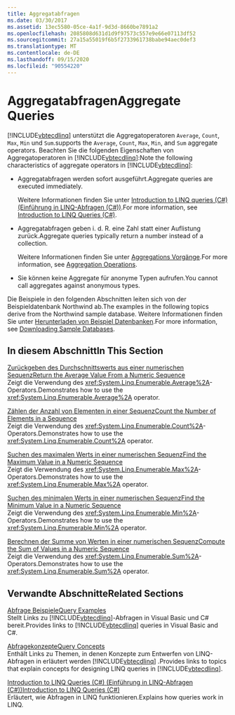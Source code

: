 ```yaml
---
title: Aggregatabfragen
ms.date: 03/30/2017
ms.assetid: 13ec5580-05ce-4a1f-9d3d-8660be7891a2
ms.openlocfilehash: 2085808d631d1d9f97573c557e9e66e07113df52
ms.sourcegitcommit: 27a15a55019f6b5f2733961738babe94aec0def3
ms.translationtype: MT
ms.contentlocale: de-DE
ms.lasthandoff: 09/15/2020
ms.locfileid: "90554220"
---
```

# <a name="aggregate-queries"></a><span data-ttu-id="7908c-102">Aggregatabfragen</span><span class="sxs-lookup"><span data-stu-id="7908c-102">Aggregate Queries</span></span>
[!INCLUDE[vbtecdlinq](../../../../../../includes/vbtecdlinq-md.md)] <span data-ttu-id="7908c-103">unterstützt die Aggregatoperatoren `Average`, `Count`, `Max`, `Min` und `Sum`.</span><span class="sxs-lookup"><span data-stu-id="7908c-103">supports the `Average`, `Count`, `Max`, `Min`, and `Sum` aggregate operators.</span></span> <span data-ttu-id="7908c-104">Beachten Sie die folgenden Eigenschaften von Aggregatoperatoren in [!INCLUDE[vbtecdlinq](../../../../../../includes/vbtecdlinq-md.md)]:</span><span class="sxs-lookup"><span data-stu-id="7908c-104">Note the following characteristics of aggregate operators in [!INCLUDE[vbtecdlinq](../../../../../../includes/vbtecdlinq-md.md)]:</span></span>  
  
- <span data-ttu-id="7908c-105">Aggregatabfragen werden sofort ausgeführt.</span><span class="sxs-lookup"><span data-stu-id="7908c-105">Aggregate queries are executed immediately.</span></span>  
  
     <span data-ttu-id="7908c-106">Weitere Informationen finden Sie unter [Introduction to LINQ queries (C#) (Einführung in LINQ-Abfragen (C#))](../../../../../csharp/programming-guide/concepts/linq/introduction-to-linq-queries.md).</span><span class="sxs-lookup"><span data-stu-id="7908c-106">For more information, see [Introduction to LINQ Queries (C#)](../../../../../csharp/programming-guide/concepts/linq/introduction-to-linq-queries.md).</span></span>  
  
- <span data-ttu-id="7908c-107">Aggregatabfragen geben i. d. R. eine Zahl statt einer Auflistung zurück.</span><span class="sxs-lookup"><span data-stu-id="7908c-107">Aggregate queries typically return a number instead of a collection.</span></span>  
  
     <span data-ttu-id="7908c-108">Weitere Informationen finden Sie unter [Aggregations Vorgänge](/previous-versions/visualstudio/visual-studio-2013/bb546138(v=vs.120)).</span><span class="sxs-lookup"><span data-stu-id="7908c-108">For more information, see [Aggregation Operations](/previous-versions/visualstudio/visual-studio-2013/bb546138(v=vs.120)).</span></span>  
  
- <span data-ttu-id="7908c-109">Sie können keine Aggregate für anonyme Typen aufrufen.</span><span class="sxs-lookup"><span data-stu-id="7908c-109">You cannot call aggregates against anonymous types.</span></span>  
  
 <span data-ttu-id="7908c-110">Die Beispiele in den folgenden Abschnitten leiten sich von der Beispieldatenbank Northwind ab.</span><span class="sxs-lookup"><span data-stu-id="7908c-110">The examples in the following topics derive from the Northwind sample database.</span></span> <span data-ttu-id="7908c-111">Weitere Informationen finden Sie unter [Herunterladen von Beispiel Datenbanken](downloading-sample-databases.md).</span><span class="sxs-lookup"><span data-stu-id="7908c-111">For more information, see [Downloading Sample Databases](downloading-sample-databases.md).</span></span>  
  
## <a name="in-this-section"></a><span data-ttu-id="7908c-112">In diesem Abschnitt</span><span class="sxs-lookup"><span data-stu-id="7908c-112">In This Section</span></span>  
 [<span data-ttu-id="7908c-113">Zurückgeben des Durchschnittswerts aus einer numerischen Sequenz</span><span class="sxs-lookup"><span data-stu-id="7908c-113">Return the Average Value From a Numeric Sequence</span></span>](return-the-average-value-from-a-numeric-sequence.md)  
 <span data-ttu-id="7908c-114">Zeigt die Verwendung des <xref:System.Linq.Enumerable.Average%2A>-Operators.</span><span class="sxs-lookup"><span data-stu-id="7908c-114">Demonstrates how to use the <xref:System.Linq.Enumerable.Average%2A> operator.</span></span>  
  
 [<span data-ttu-id="7908c-115">Zählen der Anzahl von Elementen in einer Sequenz</span><span class="sxs-lookup"><span data-stu-id="7908c-115">Count the Number of Elements in a Sequence</span></span>](count-the-number-of-elements-in-a-sequence.md)  
 <span data-ttu-id="7908c-116">Zeigt die Verwendung des <xref:System.Linq.Enumerable.Count%2A>-Operators.</span><span class="sxs-lookup"><span data-stu-id="7908c-116">Demonstrates how to use the <xref:System.Linq.Enumerable.Count%2A> operator.</span></span>  
  
 [<span data-ttu-id="7908c-117">Suchen des maximalen Werts in einer numerischen Sequenz</span><span class="sxs-lookup"><span data-stu-id="7908c-117">Find the Maximum Value in a Numeric Sequence</span></span>](find-the-maximum-value-in-a-numeric-sequence.md)  
 <span data-ttu-id="7908c-118">Zeigt die Verwendung des <xref:System.Linq.Enumerable.Max%2A>-Operators.</span><span class="sxs-lookup"><span data-stu-id="7908c-118">Demonstrates how to use the <xref:System.Linq.Enumerable.Max%2A> operator.</span></span>  
  
 [<span data-ttu-id="7908c-119">Suchen des minimalen Werts in einer numerischen Sequenz</span><span class="sxs-lookup"><span data-stu-id="7908c-119">Find the Minimum Value in a Numeric Sequence</span></span>](find-the-minimum-value-in-a-numeric-sequence.md)  
 <span data-ttu-id="7908c-120">Zeigt die Verwendung des <xref:System.Linq.Enumerable.Min%2A>-Operators.</span><span class="sxs-lookup"><span data-stu-id="7908c-120">Demonstrates how to use the <xref:System.Linq.Enumerable.Min%2A> operator.</span></span>  
  
 [<span data-ttu-id="7908c-121">Berechnen der Summe von Werten in einer numerischen Sequenz</span><span class="sxs-lookup"><span data-stu-id="7908c-121">Compute the Sum of Values in a Numeric Sequence</span></span>](compute-the-sum-of-values-in-a-numeric-sequence.md)  
 <span data-ttu-id="7908c-122">Zeigt die Verwendung des <xref:System.Linq.Enumerable.Sum%2A>-Operators.</span><span class="sxs-lookup"><span data-stu-id="7908c-122">Demonstrates how to use the <xref:System.Linq.Enumerable.Sum%2A> operator.</span></span>  
  
## <a name="related-sections"></a><span data-ttu-id="7908c-123">Verwandte Abschnitte</span><span class="sxs-lookup"><span data-stu-id="7908c-123">Related Sections</span></span>  
 [<span data-ttu-id="7908c-124">Abfrage Beispiele</span><span class="sxs-lookup"><span data-stu-id="7908c-124">Query Examples</span></span>](query-examples.md)  
 <span data-ttu-id="7908c-125">Stellt Links zu [!INCLUDE[vbtecdlinq](../../../../../../includes/vbtecdlinq-md.md)]-Abfragen in Visual Basic und C# bereit.</span><span class="sxs-lookup"><span data-stu-id="7908c-125">Provides links to [!INCLUDE[vbtecdlinq](../../../../../../includes/vbtecdlinq-md.md)] queries in Visual Basic and C#.</span></span>  
  
 [<span data-ttu-id="7908c-126">Abfragekonzepte</span><span class="sxs-lookup"><span data-stu-id="7908c-126">Query Concepts</span></span>](query-concepts.md)  
 <span data-ttu-id="7908c-127">Enthält Links zu Themen, in denen Konzepte zum Entwerfen von LINQ-Abfragen in erläutert werden [!INCLUDE[vbtecdlinq](../../../../../../includes/vbtecdlinq-md.md)] .</span><span class="sxs-lookup"><span data-stu-id="7908c-127">Provides links to topics that explain concepts for designing LINQ queries in [!INCLUDE[vbtecdlinq](../../../../../../includes/vbtecdlinq-md.md)].</span></span>  
  
 [<span data-ttu-id="7908c-128">Introduction to LINQ Queries (C#) (Einführung in LINQ-Abfragen (C#))</span><span class="sxs-lookup"><span data-stu-id="7908c-128">Introduction to LINQ Queries (C#)</span></span>](../../../../../csharp/programming-guide/concepts/linq/introduction-to-linq-queries.md)  
 <span data-ttu-id="7908c-129">Erläutert, wie Abfragen in LINQ funktionieren.</span><span class="sxs-lookup"><span data-stu-id="7908c-129">Explains how queries work in LINQ.</span></span>
